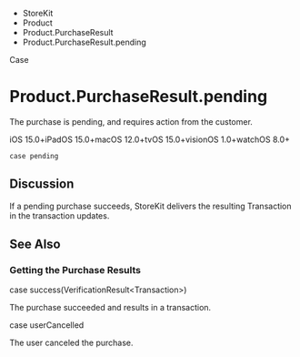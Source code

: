 

- StoreKit
- Product
- Product.PurchaseResult
-  Product.PurchaseResult.pending 

Case

# Product.PurchaseResult.pending

The purchase is pending, and requires action from the customer.

iOS 15.0+iPadOS 15.0+macOS 12.0+tvOS 15.0+visionOS 1.0+watchOS 8.0+

``` source
case pending
```

## Discussion

If a pending purchase succeeds, StoreKit delivers the resulting Transaction in the transaction updates.

## See Also

### Getting the Purchase Results

case success(VerificationResult&lt;Transaction>)

The purchase succeeded and results in a transaction.

case userCancelled

The user canceled the purchase.

